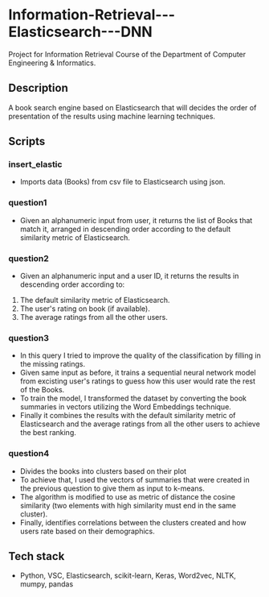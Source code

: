 # Information-Retrieval---Elasticsearch---DNN

Project for  Information Retrieval Course of the Department of Computer Engineering & Informatics.

## Description

A book search engine based on Elasticsearch that will decides the order of presentation of the results using machine learning techniques.

## Scripts

### insert_elastic

- Imports data (Books) from csv file to Elasticsearch using json.

### question1

- Given an alphanumeric input from user, it returns the list of Books that match it, arranged in descending order according to the default similarity metric of Elasticsearch.

### question2

- Given an alphanumeric input and a user ID, it returns the results in descending order according to:
1. The default similarity metric of Elasticsearch.
2. The user's rating on book (if available).
3. The average ratings from all the other users.

### question3

- In this query I tried to improve the quality of the classification by filling in the missing ratings.
- Given same input as before, it trains a sequential neural network model from excisting user's ratings to guess how this user would rate the rest of the Books.
- To train the model, I transformed the dataset by converting the book summaries in vectors utilizing the Word Embeddings technique.
- Finally it combines the results with the default similarity metric of Elasticsearch and the average ratings from all the other users to achieve the best ranking.

### question4

- Divides the books into clusters based on their plot
- To achieve that, I used the vectors of summaries that were created in the previous question to give them as input to k-means.
- The algorithm is modified to use as metric of distance the cosine similarity (two elements with high similarity must end in the same cluster).
- Finally, identifies correlations between the clusters created and how users rate based on their demographics.

## Tech stack
- Python, VSC, Elasticsearch, scikit-learn, Keras, Word2vec, NLTK, mumpy, pandas
